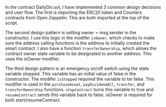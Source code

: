 In the contract DailyDiv.sol, I have implemented 3 common design decisions and user flow. The first is importing the ERC20 token and Counters contracts from Open Zeppelin. This are both imported at the top of the script. 

The second design pattern is setting owner = msg.sender in the constructor. I use this logic in the modifer ```isOwner```, which checks to make sure the address calling functions is the address to initially created the smart contract. I also have a function ```transferOwnership```, which allows the contract owner state variable to be designated to another address. This uses the isOwner modifier.

The third design pattern is an emergency on/off switch using the state variable stopped. This variable has an initial value of false in the constructor. The modifer ```isStopped``` required the variable to be false. This modifier is used in the ```purchaseAsset```, ```payDividendAll```, ```transfer```, and ```transferOwnership``` functions. ```stopContract``` turns this variable to true and ```resumeContract``` sends this variable back to false. isOwner is required for both start/resumeContract.
